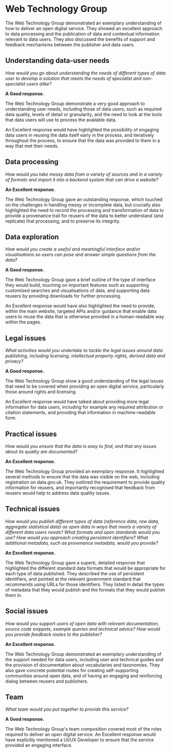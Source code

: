 # Web Technology Group

The Web Technology Group demonstrated an exemplary understanding of how to deliver an open digital service. They showed an excellent approach to data processing and the publication of data and contextual information relevant to data users. They also discussed the benefits of support and feedback mechanisms between the publisher and data users.

## Understanding data-user needs

*How would you go about understanding the needs of different types of data user to develop a solution that meets the needs of specialist and non-specialist users alike?*

**A Good response.**

The Web Technology Group demonstrate a very good approach to understanding user needs, including those of data users, such as required data quality, levels of detail or granularity, and the need to look at the tools that data users will use to process the available data.

An Excellent response would have highlighted the possibility of engaging data users in reusing the data itself early in the process, and iteratively throughout the process, to ensure that the data was provided to them in a way that met their needs.

## Data processing

*How would you take messy data from a variety of sources and in a variety of formats and import it into a backend system that can drive a website?*

**An Excellent response.**

The Web Technology Group gave an outstanding response, which touched on the challenges in handling messy or incomplete data, but crucially also highlighted the need to record the processing and transformation of data to provide a provenance trail for reusers of the data to better understand (and replicate) that processing, and to preserve its integrity.

## Data exploration

*How would you create a useful and meaningful interface and/or visualisations so users can pose and answer simple questions from the data?*

**A Good response.**

The Web Technology Group gave a brief outline of the type of interface they would build, touching on important features such as supporting customised searches and visualisations of data, and supporting data reusers by providing downloads for further processing.

An Excellent response would have also highlighted the need to provide, within the main website, targeted APIs and/or guidance that enable data users to reuse the data that is otherwise provided in a human-readable way within the pages.

## Legal issues

*What activities would you undertake to tackle the legal issues around data publishing, including licensing, intellectual property rights, derived data and privacy?*

**A Good response.**

The Web Technology Group show a good understanding of the legal issues that need to be covered when providing an open digital service, particularly those around rights and licensing.

An Excellent response would have talked about providing more legal information for data users, including for example any required attribution or citation statements, and providing that information in machine-readable form.

## Practical issues

*How would you ensure that the data is easy to find, and that any issues about its quality are documented?*

**An Excellent response.**

The Web Technology Group provided an exemplary response. It highlighted several methods to ensure that the data was visible on the web, including registration on data.gov.uk. They outlined the requirement to provide quality information for reusers, and importantly recognised that feedback from reusers would help to address data quality issues.

## Technical issues

*How would you publish different types of data (reference data, raw data, aggregate statistical data) as open data in ways that meets a variety of different data users needs? What formats and open standards would you use? How would you approach creating persistent identifiers? What additional metadata, such as provenance metadata, would you provide?*

**An Excellent response.**

The Web Technology Group gave a superb, detailed response that highlighted the different standard data formats that would be appropriate for each type of data published. They described the use of persistent identifiers, and pointed at the relevant government standard that recommends using URLs for those identifiers. They listed in detail the types of metadata that they would publish and the formats that they would publish them in.

## Social issues

*How would you support users of open data with relevant documentation, source code snippets, example queries and technical advice? How would you provide feedback routes to the publisher?*

**An Excellent response.**

The Web Technology Group demonstrated an exemplary understanding of the support needed for data users, including user and technical guides and the provision of documentation about vocabularies and taxonomies. They also gave concrete potential routes for creating self-supporting communities around open data, and of having an engaging and reinforcing dialog between reusers and publishers.

## Team

*What team would you put together to provide this service?*

**A Good response.**

The Web Technology Group's team composition covered most of the roles required to deliver an open digital service. An Excellent response would have explicitly mentioned a UI/UX Developer to ensure that the service provided an engaging interface.